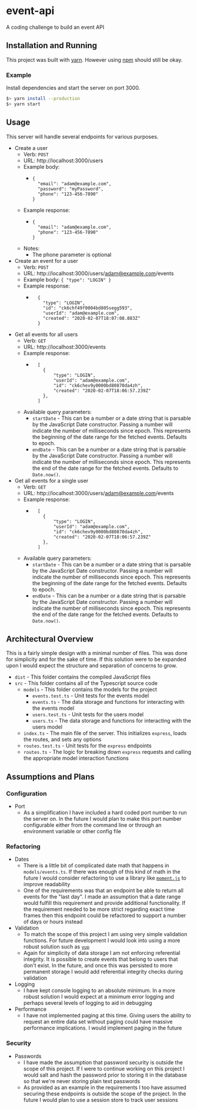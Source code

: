 # event-api

A coding challenge to build an event API

## Installation and Running

This project was built with [yarn](https://yarnpkg.com/). However using [npm](https://www.npmjs.com/) should still be okay.

### Example

Install dependencies and start the server on port 3000.

```bash
$> yarn install --production
$> yarn start
```

## Usage

This server will handle several endpoints for various purposes.

- Create a user
  - Verb: `POST`
  - URL: http://localhost:3000/users
  - Example body:
    - ```
      {
        "email": "adam@example.com",
        "password": "myPassword",
        "phone": "123-456-7890"
      }
      ```
  - Example response:
    - ```
      {
        "email": "adam@example.com",
        "phone": "123-456-7890"
      }
      ```
  - Notes:
    - The phone parameter is optional
- Create an event for a user
  - Verb: `POST`
  - URL: http://localhost:3000/users/adam@example.com/events
  - Example body: `{ "type": "LOGIN" }`
  - Example response:
    - ```
        {
          "type": "LOGIN",
          "id": "ck6chf49f0004bd805segg593",
          "userId": "adam@example.com",
          "created": "2020-02-07T18:07:08.883Z"
        }
      ```
- Get all events for all users
  - Verb: `GET`
  - URL: http://localhost:3000/events
  - Example response:
    - ```
        [
          {
              "type": "LOGIN",
              "userId": "adam@example.com",
              "id": "ck6chev9y0000bd80870da4zh",
              "created": "2020-02-07T18:06:57.239Z"
          },
        ]
      ```
  - Available query parameters:
    - `startDate` - This can be a number or a date string that is parsable by the JavaScript Date constructor. Passing a number will indicate the number of milliseconds since epoch. This represents the beginning of the date range for the fetched events. Defaults to epoch.
    - `endDate` - This can be a number or a date string that is parsable by the JavaScript Date constructor. Passing a number will indicate the number of milliseconds since epoch. This represents the end of the date range for the fetched events. Defaults to `Date.now()`.
- Get all events for a single user
  - Verb: `GET`
  - URL: http://localhost:3000/users/adam@example.com/events
  - Example response:
    - ```
        [
          {
              "type": "LOGIN",
              "userId": "adam@example.com",
              "id": "ck6chev9y0000bd80870da4zh",
              "created": "2020-02-07T18:06:57.239Z"
          },
        ]
      ```
  - Available query parameters:
    - `startDate` - This can be a number or a date string that is parsable by the JavaScript Date constructor. Passing a number will indicate the number of milliseconds since epoch. This represents the beginning of the date range for the fetched events. Defaults to epoch.
    - `endDate` - This can be a number or a date string that is parsable by the JavaScript Date constructor. Passing a number will indicate the number of milliseconds since epoch. This represents the end of the date range for the fetched events. Defaults to `Date.now()`.

## Architectural Overview

This is a fairly simple design with a minimal number of files. This was done for simplicity and for the sake of time. If this solution were to be expanded upon I would expect the structure and separation of concerns to grow.

- `dist` - This folder contains the compiled JavaScript files
- `src` - This folder contains all of the Typescript source code
  - `models` - This folder contains the models for the project
    - `events.test.ts` - Unit tests for the events model
    - `events.ts` - The data storage and functions for interacting with the events model
    - `users.test.ts` - Unit tests for the users model
    - `users.ts` - The data storage and functions for interacting with the users model
  - `index.ts` - The main file of the server. This initializes `express`, loads the routes, and sets any options
  - `routes.test.ts` - Unit tests for the `express` endpoints
  - `routes.ts` - The logic for breaking down `express` requests and calling the appropriate model interaction functions

## Assumptions and Plans

### Configuration

- Port
  - As a simplification I have included a hard coded port number to run the server on. In the future I would plan to make this port number configurable either from the command line or through an environment variable or other config file

### Refactoring

- Dates
  - There is a little bit of complicated date math that happens in `models/events.ts`. If there was enough of this kind of math in the future I would consider refactoring to use a library like [`moment.js`](https://momentjs.com/) to improve readability
  - One of the requirements was that an endpoint be able to return all events for the "last day". I made an assumption that a date range would fulfill this requirement and provide additional functionality. If the requirement needed to be more strict regarding exact time frames then this endpoint could be refactored to support a number of days or hours instead
- Validation
  - To match the scope of this project I am using very simple validation functions. For future development I would look into using a more robust solution such as [`yup`](https://github.com/jquense/yup)
  - Again for simplicity of data storage I am not enforcing referential integrity. It is possible to create events that belong to users that don't exist. In the future, and once this was persisted to more permanent storage I would add referential integrity checks during validation
- Logging
  - I have kept console logging to an absolute minimum. In a more robust solution I would expect at a minimum error logging and perhaps several levels of logging to aid in debugging
- Performance
  - I have not implemented paging at this time. Giving users the ability to request an entire data set without paging could have massive performance implications. I would implement paging in the future

### Security

- Passwords
  - I have made the assumption that password security is outside the scope of this project. If I were to continue working on this project I would salt and hash the password prior to storing it in the database so that we're never storing plain text passwords
  - As provided as an example in the requirements I too have assumed securing these endpoints is outside the scope of the project. In the future I would plan to use a session store to track user sessions
